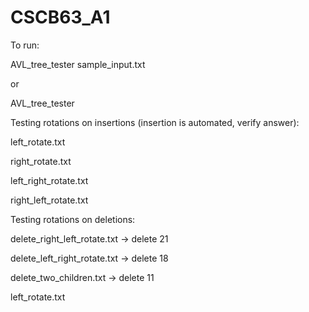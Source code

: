 # CSCB63_A1

To run:
<html>
<body>
<p>AVL_tree_tester sample_input.txt</p>
</body>
</html>
  
or

<html>
<body>
<p>AVL_tree_tester</p>
</body>
</html>
  
<p>Testing rotations on insertions (insertion is automated, verify answer):</p>
<p>left_rotate.txt</p>
<p>right_rotate.txt</p>
<p>left_right_rotate.txt</p>
<p>right_left_rotate.txt</p>

<p>Testing rotations on deletions:</p>
<p>delete_right_left_rotate.txt -> delete 21</p>
<p>delete_left_right_rotate.txt -> delete 18</p>
<p>delete_two_children.txt -> delete 11</p>
<p>left_rotate.txt</p>
